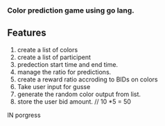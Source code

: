 ### Color prediction game using go lang.

## Features 
 1. create a list  of colors 
 2. create a list  of participent 
 3. predection start time and end time.
 4. manage the ratio for predictions.
 5. create a reward ratio accroding to BIDs on colors
 6. Take user input for gusse
 7. generate the random color output from list.
 8. store the user bid amount. // 10 *5 = 50 


 IN porgress